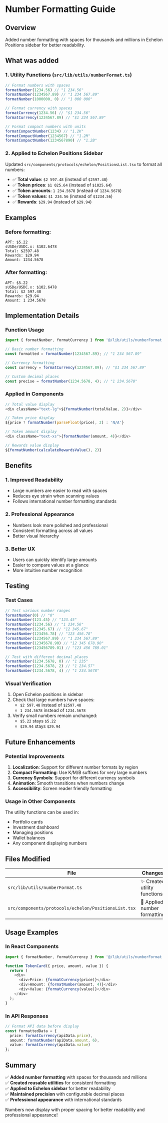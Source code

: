 # Number Formatting Guide

## Overview

Added number formatting with spaces for thousands and millions in Echelon Positions sidebar for better readability.

## What was added

### 1. Utility Functions (`src/lib/utils/numberFormat.ts`)

```typescript
// Format numbers with spaces
formatNumber(1234.56) // "1 234.56"
formatNumber(1234567.89) // "1 234 567.89"
formatNumber(1000000, 0) // "1 000 000"

// Format currency with spaces
formatCurrency(1234.56) // "$1 234.56"
formatCurrency(1234567.89) // "$1 234 567.89"

// Format compact numbers with units
formatCompactNumber(1234) // "1.2K"
formatCompactNumber(1234567) // "1.2M"
formatCompactNumber(1234567890) // "1.2B"
```

### 2. Applied to Echelon Positions Sidebar

Updated `src/components/protocols/echelon/PositionsList.tsx` to format all numbers:

- ✅ **Total value**: `$2 597.48` (instead of `$2597.48`)
- ✅ **Token prices**: `$1 025.64` (instead of `$1025.64`)
- ✅ **Token amounts**: `1 234.5678` (instead of `1234.5678`)
- ✅ **Token values**: `$1 234.56` (instead of `$1234.56`)
- ✅ **Rewards**: `$29.94` (instead of `$29.94`)

## Examples

### Before formatting:
```
APT: $5.22
sUSDe/USDC.x: $102.6478
Total: $2597.48
Rewards: $29.94
Amount: 1234.5678
```

### After formatting:
```
APT: $5.22
sUSDe/USDC.x: $102.6478
Total: $2 597.48
Rewards: $29.94
Amount: 1 234.5678
```

## Implementation Details

### Function Usage
```typescript
import { formatNumber, formatCurrency } from '@/lib/utils/numberFormat';

// Basic number formatting
const formatted = formatNumber(1234567.89); // "1 234 567.89"

// Currency formatting
const currency = formatCurrency(1234567.89); // "$1 234 567.89"

// Custom decimal places
const precise = formatNumber(1234.5678, 4); // "1 234.5678"
```

### Applied in Components
```typescript
// Total value display
<div className="text-lg">${formatNumber(totalValue, 2)}</div>

// Token price display
${price ? formatNumber(parseFloat(price), 2) : 'N/A'}

// Token amount display
<div className="text-xs">{formatNumber(amount, 4)}</div>

// Rewards value display
${formatNumber(calculateRewardsValue(), 2)}
```

## Benefits

### 1. Improved Readability
- Large numbers are easier to read with spaces
- Reduces eye strain when scanning values
- Follows international number formatting standards

### 2. Professional Appearance
- Numbers look more polished and professional
- Consistent formatting across all values
- Better visual hierarchy

### 3. Better UX
- Users can quickly identify large amounts
- Easier to compare values at a glance
- More intuitive number recognition

## Testing

### Test Cases
```typescript
// Test various number ranges
formatNumber(0) // "0"
formatNumber(123.45) // "123.45"
formatNumber(1234.56) // "1 234.56"
formatNumber(12345.67) // "12 345.67"
formatNumber(123456.78) // "123 456.78"
formatNumber(1234567.89) // "1 234 567.89"
formatNumber(12345678.90) // "12 345 678.90"
formatNumber(123456789.01) // "123 456 789.01"

// Test with different decimal places
formatNumber(1234.5678, 0) // "1 235"
formatNumber(1234.5678, 2) // "1 234.57"
formatNumber(1234.5678, 4) // "1 234.5678"
```

### Visual Verification
1. Open Echelon positions in sidebar
2. Check that large numbers have spaces:
   - `$2 597.48` instead of `$2597.48`
   - `1 234.5678` instead of `1234.5678`
3. Verify small numbers remain unchanged:
   - `$5.22` stays `$5.22`
   - `$29.94` stays `$29.94`

## Future Enhancements

### Potential Improvements
1. **Localization**: Support for different number formats by region
2. **Compact Formatting**: Use K/M/B suffixes for very large numbers
3. **Currency Symbols**: Support for different currency symbols
4. **Animation**: Smooth transitions when numbers change
5. **Accessibility**: Screen reader friendly formatting

### Usage in Other Components
The utility functions can be used in:
- Portfolio cards
- Investment dashboard
- Managing positions
- Wallet balances
- Any component displaying numbers

## Files Modified

| File | Changes |
|------|---------|
| `src/lib/utils/numberFormat.ts` | ✨ Created utility functions |
| `src/components/protocols/echelon/PositionsList.tsx` | 🔧 Applied number formatting |

## Usage Examples

### In React Components
```typescript
import { formatNumber, formatCurrency } from '@/lib/utils/numberFormat';

function TokenCard({ price, amount, value }) {
  return (
    <div>
      <div>Price: {formatCurrency(price)}</div>
      <div>Amount: {formatNumber(amount, 4)}</div>
      <div>Value: {formatCurrency(value)}</div>
    </div>
  );
}
```

### In API Responses
```typescript
// Format API data before display
const formattedData = {
  price: formatCurrency(apiData.price),
  amount: formatNumber(apiData.amount, 6),
  value: formatCurrency(apiData.value)
};
```

## Summary

✅ **Added number formatting** with spaces for thousands and millions  
✅ **Created reusable utilities** for consistent formatting  
✅ **Applied to Echelon sidebar** for better readability  
✅ **Maintained precision** with configurable decimal places  
✅ **Professional appearance** with international standards  

Numbers now display with proper spacing for better readability and professional appearance!
